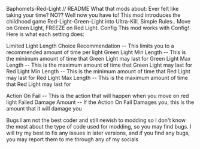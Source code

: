 Baphomets-Red-Light // README
What that mods about:
Ever felt like taking your time? NO?? Well now you have to!      This mod introduces the childhood game Red-Light-Green-Light into Ultra-Kill, Simple Rules.. Move on Green Light, FREEZE on Red Light.
Config
This mod works with Config! Here is what each setting does:

Limited Light Length Choice Recommendation -- This limits you to a recommended amount of time per light
Green Light Min Length -- This is the minimum amount of time that Green Light may last for
Green Light Max Length -- This is the maximum amount of time that Green Light may last for
Red Light Min Length -- This is the minimum amount of time that Red Light may last for
Red Light Max Length -- This is the maximum amount of time that Red Light may last for

Action On Fail -- This is the action that will happen when you move on red light
Failed Damage Amount -- If the Action On Fail Damages you, this is the amount that it will damage you


Bugs
I am not the best coder and still newish to modding so I don't know the most about the type of code used for modding, so you may find bugs.
I will try my best to fix any issues in later versions, and if you find any bugs, you may report them to me through any of my socials

